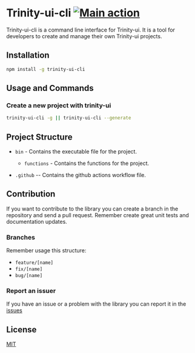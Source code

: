 # Trinity-ui-cli [![Main action](https://github.com/DevTeams-Inc/trinity-cli/actions/workflows/main.yml/badge.svg?branch=main)](https://github.com/DevTeams-Inc/trinity-cli/actions/workflows/main.yml)

Trinity-ui-cli is a command line interface for Trinity-ui. It is a tool for developers to create and manage their own Trinity-ui projects.

## Installation

```bash
npm install -g trinity-ui-cli
```

## Usage and Commands

### Create a new project with trinity-ui

```bash
trinity-ui-cli -g || trinity-ui-cli --generate
```

## Project Structure

- `bin` - Contains the executable file for the project.
  - `functions` - Contains the functions for the project.
  
- `.github` -- Contains the github actions workflow file.

## Contribution

If you want to contribute to the library you can create a branch in the repository and send a pull request. Remember create great unit tests and documentation updates.

### Branches

Remember usage this structure:

- `feature/[name]`
- `fix/[name]`
- `bug/[name]`

### Report an issuer

If you have an issue or a problem with the library you can report it in the [issues](https://github.com/DevTeams-Inc/trinity-cli/issues)

## License

[MIT](./LICENSE)
